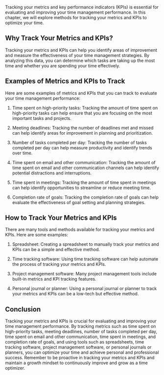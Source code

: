 
Tracking your metrics and key performance indicators (KPIs) is essential for evaluating and improving your time management performance. In this chapter, we will explore methods for tracking your metrics and KPIs to optimize your time.

Why Track Your Metrics and KPIs?
--------------------------------

Tracking your metrics and KPIs can help you identify areas of improvement and measure the effectiveness of your time management strategies. By analyzing this data, you can determine which tasks are taking up the most time and whether you are spending your time effectively.

Examples of Metrics and KPIs to Track
-------------------------------------

Here are some examples of metrics and KPIs that you can track to evaluate your time management performance:

1. Time spent on high-priority tasks: Tracking the amount of time spent on high-priority tasks can help ensure that you are focusing on the most important tasks and projects.

2. Meeting deadlines: Tracking the number of deadlines met and missed can help identify areas for improvement in planning and prioritization.

3. Number of tasks completed per day: Tracking the number of tasks completed per day can help measure productivity and identify trends over time.

4. Time spent on email and other communication: Tracking the amount of time spent on email and other communication channels can help identify potential distractions and interruptions.

5. Time spent in meetings: Tracking the amount of time spent in meetings can help identify opportunities to streamline or reduce meeting time.

6. Completion rate of goals: Tracking the completion rate of goals can help evaluate the effectiveness of goal setting and planning strategies.

How to Track Your Metrics and KPIs
----------------------------------

There are many tools and methods available for tracking your metrics and KPIs. Here are some examples:

1. Spreadsheet: Creating a spreadsheet to manually track your metrics and KPIs can be a simple and effective method.

2. Time tracking software: Using time tracking software can help automate the process of tracking your metrics and KPIs.

3. Project management software: Many project management tools include built-in metrics and KPI tracking features.

4. Personal journal or planner: Using a personal journal or planner to track your metrics and KPIs can be a low-tech but effective method.

Conclusion
----------

Tracking your metrics and KPIs is crucial for evaluating and improving your time management performance. By tracking metrics such as time spent on high-priority tasks, meeting deadlines, number of tasks completed per day, time spent on email and other communication, time spent in meetings, and completion rate of goals, and using tools such as spreadsheets, time tracking software, project management software, or personal journals or planners, you can optimize your time and achieve personal and professional success. Remember to be proactive in tracking your metrics and KPIs and maintain a growth mindset to continuously improve and grow as a time optimizer.
